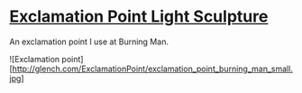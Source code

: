 # [Exclamation Point Light Sculpture](http://glench.com/ExclamationPoint/)

An exclamation point I use at Burning Man.

![Exclamation point][http://glench.com/ExclamationPoint/exclamation_point_burning_man_small.jpg]

